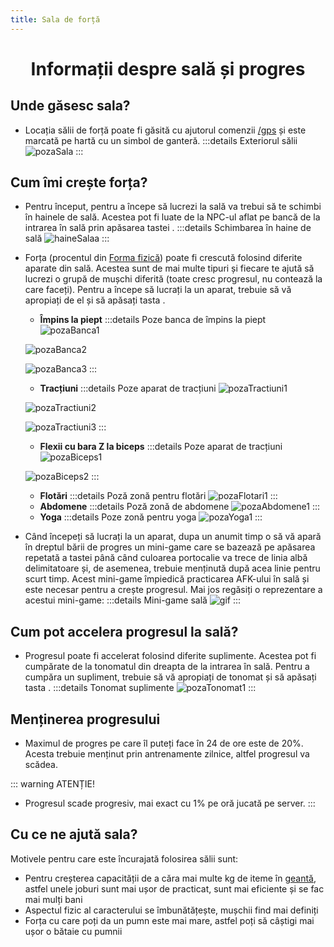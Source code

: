 ```yaml
---
title: Sala de forță
---
```

<script setup> 
    import KeyIcon from '../.vitepress/components/KeyIcon.vue'
</script>

# <p style="text-align: center;">Informații despre sală și progres</p>

## Unde găsesc sala?

- Locația sălii de forță poate fi găsită cu ajutorul comenzii [/gps](/informatii/comenzi) și este marcată pe hartă cu un simbol de ganteră.
:::details Exteriorul sălii
![pozaSala](https://i.imgur.com/bsvaZNc.png)
:::

## Cum îmi crește forța?

- Pentru început, pentru a începe să lucrezi la sală va trebui să te schimbi în hainele de sală. Acestea pot fi luate de la NPC-ul aflat pe bancă de la intrarea în sală prin apăsarea tastei <KeyIcon keyType="e"/>.
:::details Schimbarea în haine de sală
![haineSalaa](https://i.imgur.com/wPP4Vbp.gif)
:::
- Forța (procentul din [Forma fizică](/general/inventar#forma-fizică)) poate fi crescută folosind diferite aparate din sală. Acestea sunt de mai multe tipuri și fiecare te ajută să lucrezi o grupă de mușchi diferită (toate cresc progresul, nu contează la care faceți). Pentru a începe să lucrați la un aparat, trebuie să vă apropiați de el și să apăsați tasta <KeyIcon keyType="e"/>.
    - **Împins la piept**
    :::details Poze banca de împins la piept
    ![pozaBanca1](https://i.imgur.com/vgeNPR3.png)

    ![pozaBanca2](https://i.imgur.com/nJ2830l.png)

    ![pozaBanca3](https://i.imgur.com/cuU9LEg.png)
    :::
    - **Tracțiuni**
    :::details Poze aparat de tracțiuni
    ![pozaTractiuni1](https://i.imgur.com/IwMtICb.png)

    ![pozaTractiuni2](https://i.imgur.com/CEJwuES.png)

    ![pozaTractiuni3](https://i.imgur.com/730UcOG.png)
    :::
    - **Flexii cu bara Z la biceps**
    :::details Poze aparat de tracțiuni
    ![pozaBiceps1](https://i.imgur.com/zuCuUA0.png)

    ![pozaBiceps2](https://i.imgur.com/soCg18Z.png)
    :::
    - **Flotări**
    :::details Poză zonă pentru flotări
    ![pozaFlotari1](https://i.imgur.com/0tRzS0r.png)
    :::
    - **Abdomene**
    :::details Poză zonă de abdomene
    ![pozaAbdomene1](https://i.imgur.com/0F404Lm.png)
    :::
    - **Yoga**
    :::details Poze zonă pentru yoga
    ![pozaYoga1](https://i.imgur.com/DnZ4oD9.png)
    :::

- Când începeți să lucrați la un aparat, dupa un anumit timp o să vă apară în dreptul bării de progres un mini-game care se bazează pe apăsarea repetată a tastei <KeyIcon keyType="space"/> până când culoarea portocalie va trece de linia albă delimitatoare și, de asemenea, trebuie menținută după acea linie pentru scurt timp. Acest mini-game împiedică practicarea AFK-ului în sală și este necesar pentru a crește progresul. Mai jos regăsiți o reprezentare a acestui mini-game:
:::details Mini-game sală
![gif](https://i.imgur.com/H6I6uJB.gif)
:::
 
## Cum pot accelera progresul la sală?

- Progresul poate fi accelerat folosind diferite suplimente. Acestea pot fi cumpărate de la tonomatul din dreapta de la intrarea în sală. Pentru a cumpăra un supliment, trebuie să vă apropiați de tonomat și să apăsați tasta <KeyIcon keyType="e"/>.
:::details Tonomat suplimente
![pozaTonomat1](https://i.imgur.com/v3FeTwA.png)
:::

## Menținerea progresului

- Maximul de progres pe care îl puteți face în 24 de ore este de 20%. Acesta trebuie menținut prin antrenamente zilnice, altfel progresul va scădea.

::: warning ATENȚIE!
- Progresul scade progresiv, mai exact cu 1% pe oră jucată pe server.
:::

## Cu ce ne ajută sala?

Motivele pentru care este încurajată folosirea sălii sunt:
- Pentru creșterea capacității de a căra mai multe kg de iteme în [geantă](/general/inventar.html#utilizarea-gentilor-pentru-a-mari-numarul-de-slot-uri), astfel unele joburi sunt mai ușor de practicat, sunt mai eficiente și se fac mai mulți bani
- Aspectul fizic al caracterului se îmbunătățește, mușchii find mai definiți
- Forța cu care poți da un pumn este mai mare, astfel poți să câștigi mai ușor o bătaie cu pumnii